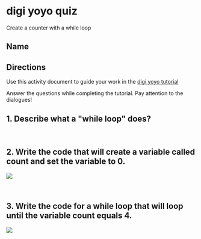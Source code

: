 # digi yoyo quiz

Create a counter with a while loop 

## Name

## Directions

Use this activity document to guide your work in the [digi yoyo tutorial](/lessons/digi-yoyo/activity)

Answer the questions while completing the tutorial. Pay attention to the dialogues!

## 1. Describe what a "while loop" does?

<br/>

## 2. Write the code that will create a variable called count and set the variable to 0.

![](/static/mb/lessons/counter-0.png)

<br/>

## 3. Write the code for a while loop that will loop until the variable count equals 4.

![](/static/mb/lessons/digi-yoyo-0.png)

<br/>


